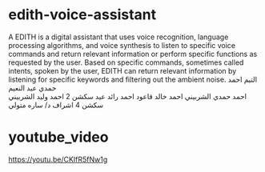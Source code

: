 # edith-voice-assistant
A EDITH is a digital assistant that uses voice recognition, language processing algorithms, and voice synthesis to listen to specific voice commands and return relevant information or perform specific functions as requested by the user.  Based on specific commands, sometimes called intents, spoken by the user, EDITH can return relevant information by listening for specific keywords and filtering out the ambient noise.
التيم 
احمد حمدي عبد النعيم  
احمد حمدي الشربيني
احمد خالد قاعود 
احمد رائد عيد 
سكشن 2
احمد وليد الشربيني
سكشن 4
اشراف د/ ساره متولي
# youtube_video
https://youtu.be/CKIfR5fNw1g
